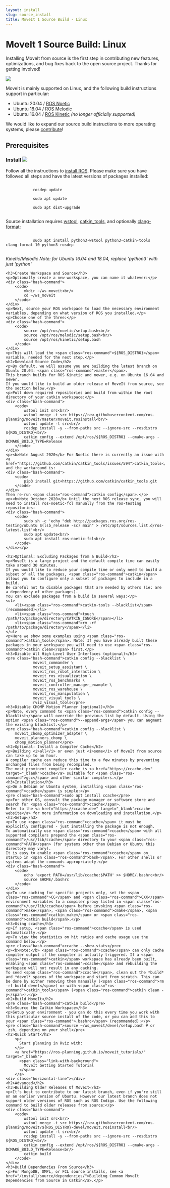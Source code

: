 ```yaml
---
layout: install
slug: source_install
title: MoveIt 1 Source Build - Linux
---
```


  <div>
    <h1>MoveIt 1 Source Build: Linux</h1>
        <p>Installing MoveIt from source is the first step in contributing new features, optimizations, and bug fixes back to the open source project. Thanks for getting involved!</p>
        <img class="docker-img" src="/assets/install_page/docker-illustration.png"/>
        <br />
        <p>MoveIt is mainly supported on Linux, and the following build instructions support in particular:</p>
        <ul>
            <li>Ubuntu 20.04 / <a href="http://www.ros.org/wiki/noetic/Installation/Ubuntu" target="_blank">ROS Noetic</a></li>
            <li>Ubuntu 18.04 / <a href="http://www.ros.org/wiki/melodic/Installation/Ubuntu" target="_blank">ROS Melodic</a></li>
            <li>Ubuntu 16.04 / <a href="http://www.ros.org/wiki/kinetic/Installation/Ubuntu" target="_blank">ROS Kinetic</a> <i>(no longer officially supported)</i></li>
        </ul>
        <p>We would like to expand our source build instructions to more operating systems, please <a target="_blank" href="https://github.com/ros-planning/moveit.ros.org/tree/master/install/source">contribute</a>!</p>
    <h2>Prerequisites</h2>
    <h3>
    Install <img src="/assets/install_page/ros_logo.jpeg"/>
    </h3>
    <p>Follow all the instructions to <a href="http://wiki.ros.org/ROS/Installation" target="_blank">install ROS</a>. Please make sure you have followed all steps and have the latest versions of packages installed:</p>
    <div class="bash-command">
        <code>
            rosdep update<br/>
            sudo apt update<br/>
            sudo apt dist-upgrade
        </code>
    </div>
    <p>Source installation requires <a href="http://wiki.ros.org/wstool" target="_blank">wstool</a>, <a href="https://catkin-tools.readthedocs.io/en/latest/" target="_blank">catkin_tools</a>, and optionally <a href="https://clang.llvm.org/docs/ClangFormat.html" target="_blank">clang-format</a>:</p>
    <div class="bash-command">
        <code>
            sudo apt install python3-wstool python3-catkin-tools clang-format-10 python3-rosdep
        </code>
    </div>
    <p><i>Kinetic/Melodic Note: for Ubuntu 16.04 and 18.04, replace 'python3' with just 'python'</i></p>

    <h3>Create Workspace and Source</h3>
    <p>Optionally create a new workspace, you can name it whatever:</p>
    <div class="bash-command">
        <code>
            mkdir ~/ws_moveit<br/>
            cd ~/ws_moveit
        </code>
    </div>
    <p>Next, source your ROS workspace to load the necessary environment variables, depending on what version of ROS you installed.</p>
    <p>Choose one of the three:</p>
    <div class="bash-command">
        <code>
            source /opt/ros/noetic/setup.bash<br/>
            source /opt/ros/melodic/setup.bash<br/>
            source /opt/ros/kinetic/setup.bash
        </code>
    </div>
    <p>This will load the <span class="ros-command">${ROS_DISTRO}</span> variable, needed for the next step.</p>
    <h2>Download Source Code</h2>
    <p>By default, we will assume you are building the latest branch on Ubuntu 20.04: <span class="ros-command">master</span>.
    This branch builds for ROS Kinetic and newer, e.g. on Ubuntu 16.04 and newer.
    If you would like to build an older release of MoveIt from source, see the section below.</p>
    <p>Pull down required repositories and build from within the root directory of your catkin workspace:</p>
    <div class="bash-command">
        <code>
            wstool init src<br/>
            wstool merge -t src https://raw.githubusercontent.com/ros-planning/moveit/master/moveit.rosinstall<br/>
            wstool update -t src<br/>
            rosdep install -y --from-paths src --ignore-src --rosdistro ${ROS_DISTRO}<br/>
            catkin config --extend /opt/ros/${ROS_DISTRO} --cmake-args -DCMAKE_BUILD_TYPE=Release
        </code>
    </div>
    <p><b>Note August 2020</b> For Noetic there is currently an issue with <a href="https://github.com/catkin/catkin_tools/issues/594">catkin_tools</a> and the workaround is:
    <div class="bash-command">
        <code>
            pip3 install git+https://github.com/catkin/catkin_tools.git
        </code>
    </div>
    Then re-run <span class="ros-command">catkin config</span>.</p>
    <p><b>Note October 2020</b> Until the next ROS release sync, you will need to install ros-noetic-fcl manually from the ros-testing repositories:
    <div class="bash-command">
        <code>
            sudo sh -c 'echo "deb http://packages.ros.org/ros-testing/ubuntu $(lsb_release -sc) main" > /etc/apt/sources.list.d/ros-latest.list'<br/>
            sudo apt update<br/>
            sudo apt install ros-noetic-fcl<br/>
        </code>
    </div></p>

    <h2>Optional: Excluding Packages from a Build</h2>
    <p>MoveIt is a large project and the default compile time can easily take around 30 minutes.
    If you would like to reduce your compile time or only need to build a subset of all the packages, <span class="ros-command">catkin</span> allows you to configure only a subset of packages to include in a build.
    Be careful not to disable packages that are needed by others (ie: are a dependency of other packages).
    You can exclude packages from a build in several ways:</p>
    <ul>
        <li><span class="ros-command">catkin-tools --blacklist</span> (recommended)</li>
        <li><span class="ros-command">touch /path/to/package/directory/CATKIN_IGNORE</span></li>
        <li><span class="ros-command">rm -rf /path/to/package/directory</span></li>
    </ul>
    <p>Here we show some examples using <span class="ros-command">catkin_tools</span>. Note: If you have already built these packages in your workspace you will need to use <span class="ros-command">catkin clean</span> first.</p>
    <h3>Disable All High-Level User Interfaces (optional)</h3>
    <pre class="bash-command">catkin config --blacklist \
                moveit_commander \
                moveit_setup_assistant \
                moveit_ros_robot_interaction \
                moveit_ros_visualization \
                moveit_ros_benchmarks \
                moveit_controller_manager_example \
                moveit_ros_warehouse \
                moveit_ros_manipulation \
                moveit_visual_tools \
                rviz_visual_tools</pre>
    <h3>Disable CHOMP Motion Planner (optional)</h3>
    <p>Note, every command to <span class="ros-command">catkin config --blacklist</span> will override the previous list by default. Using the option <span class="ros-command">--append-args</span> you can augment the existing blacklist.</p>
    <pre class="bash-command">catkin config --blacklist \
        moveit_chomp_optimizer_adapter \
        moveit_planners_chomp \
        chomp_motion_planner</pre>
    <h2>Optional: Install a Compiler Cache</h2>
    <p>Building <i>all</i> or even just <i>some</i> of MoveIt from source can take up to an hour.
    A compiler cache can reduce this time to a few minutes by preventing unchanged files from being recompiled.
    The most prominent compiler cache is <a href="https://ccache.dev" target="_blank">ccache</a> suitable for <span class="ros-command">gcc</span> and other similar compilers.</p>
    <h3>Installation</h3>
    <p>On a Debian or Ubuntu system, installing <span class="ros-command">ccache</span> is simple:</p>
    <pre class="bash-command">sudo apt install ccache</pre>
    <p>For other OS, consult the package manager or software store and search for <span class="ros-command">ccache</span>.
    Refer to the <a href="https://ccache.dev" target="_blank">ccache website</a> for more information on downloading and installation.</p>
    <h3>Setup</h3>
    <p>To use <span class="ros-command">ccache</span> it must be explicitly configured - just installing the package is not enough.
    To automatically use <span class="ros-command">ccache</span> with all supported compilers prepend the <span class="ros-command">/usr/lib/ccache</span> directory to your <span class="ros-command">PATH</span> (for systems other than Debian or Ubuntu this directory may vary).
    It is easy to enable <span class="ros-command">ccache</span> on startup in <span class="ros-command">bash</span>. For other shells or systems adapt the commands appropriately.</p>
    <div class="bash-command">
        <code>
            echo 'export PATH=/usr/lib/ccache:$PATH' >> $HOME/.bashrc<br/>
            source $HOME/.bashrc
        </code>
    </div>
    <p>To use caching for specific projects only, set the <span class="ros-command">CC</span> and <span class="ros-command">CXX</span> environment variables to a compiler proxy listed in <span class="ros-command">/usr/lib/ccache</span> before invoking <span class="ros-command">make</span>, <span class="ros-command">cmake</span>, <span class="ros-command">catkin_make</span> or <span class="ros-command">catkin build</span>.</p>
    <h3>Using ccache</h3>
    <p>If setup, <span class="ros-command">ccache</span> is used automatically.</p>
    <p>To view the statistics on hit ratios and cache usage use the command below.</p>
    <pre class="bash-command">ccache --show-stats</pre>
    <p><b>Note:</b> <span class="ros-command">ccache</span> can only cache compiler output if the compiler is actually triggered. If a <span class="ros-command">catkin</span> workspace has already been built, enabling <span class="ros-command">ccache</span> and rebuilding the workspace will not result in any caching.
    To seed <span class="ros-command">ccache</span>, clean out the *build* and *devel* spaces of the workspace and start from scratch. This can be done by either removing them manually (<span class="ros-command">rm -rf build devel</span>) or with <span class="ros-command">catkin_tools</span> (<span class="ros-command">catkin clean -y</span>).</p>
    <h2>Build MoveIt</h2>
    <pre class="bash-command">catkin build</pre>
    <h3>Source the Catkin Workspace</h3>
    <p>Setup your environment - you can do this every time you work with this particular source install of the code, or you can add this to your <span class="ros-command">.bashrc</span> (recommended):</p>
    <pre class="bash-command">source ~/ws_moveit/devel/setup.bash # or .zsh, depending on your shell</pre>
    <h2>Quick Start</h2>
        <p>
          Start planning in Rviz with:
        </p>
        <a href="https://ros-planning.github.io/moveit_tutorials/" target="_blank">
          <span class="link-with-background">
            MoveIt Getting Started Tutorial
          </span>
        </a>
    <div class="horizontal-line"></div>
    <h2>Advanced</h2>
    <h3>Building Older Releases Of MoveIt</h3>
    <p>It's best to contribute to our latest branch, even if you're still on an earlier version of Ubuntu. However our latest branch does not support older versions of ROS such as ROS Indigo. Use the following command to build older releases from source:</p>
    <div class="bash-command">
        <code>
            wstool init src<br/>
            wstool merge -t src https://raw.githubusercontent.com/ros-planning/moveit/${ROS_DISTRO}-devel/moveit.rosinstall<br/>
            wstool update -t src<br/>
            rosdep install -y --from-paths src --ignore-src --rosdistro ${ROS_DISTRO}<br/>
            catkin config --extend /opt/ros/${ROS_DISTRO} --cmake-args -DCMAKE_BUILD_TYPE=Release<br/>
            catkin build
        </code>
    </div>
    <h3>Build Dependencies From Source</h3>
    <p>For MongoDB, OMPL, or FCL source installs, see <a href="/install/source/dependencies/">Building Common MoveIt Dependencies from Source in Catkin</a>.</p>
  </div>
